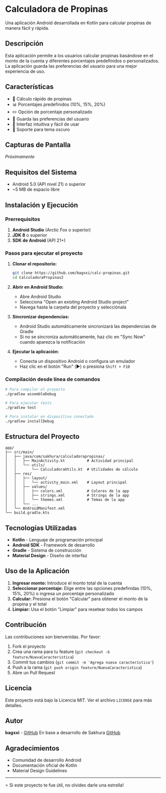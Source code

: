 # Calculadora de Propinas

Una aplicación Android desarrollada en Kotlin para calcular propinas de manera fácil y rápida.

## Descripción

Esta aplicación permite a los usuarios calcular propinas basándose en el monto de la cuenta y diferentes porcentajes predefinidos o personalizados. La aplicación guarda las preferencias del usuario para una mejor experiencia de uso.

## Características

- 🧮 Cálculo rápido de propinas
- 📊 Porcentajes predefinidos (10%, 15%, 20%)
- ✏️ Opción de porcentaje personalizado
- 💾 Guarda las preferencias del usuario
- 🎨 Interfaz intuitiva y fácil de usar
- 🌙 Soporte para tema oscuro

## Capturas de Pantalla

_Próximamente_

## Requisitos del Sistema

- Android 5.0 (API nivel 21) o superior
- ~5 MB de espacio libre

## Instalación y Ejecución

### Prerrequisitos

1. **Android Studio** (Arctic Fox o superior)
2. **JDK 8** o superior
3. **SDK de Android** (API 21+)

### Pasos para ejecutar el proyecto

1. **Clonar el repositorio:**
   ```bash
   git clone https://github.com/bagxxi/calc-propinas.git
   cd CalculadoraPropinas2
   ```

2. **Abrir en Android Studio:**
   - Abre Android Studio
   - Selecciona "Open an existing Android Studio project"
   - Navega hasta la carpeta del proyecto y selecciónala

3. **Sincronizar dependencias:**
   - Android Studio automáticamente sincronizará las dependencias de Gradle
   - Si no se sincroniza automáticamente, haz clic en "Sync Now" cuando aparezca la notificación

4. **Ejecutar la aplicación:**
   - Conecta un dispositivo Android o configura un emulador
   - Haz clic en el botón "Run" (▶️) o presiona `Shift + F10`

### Compilación desde línea de comandos

```bash
# Para compilar el proyecto
./gradlew assembleDebug

# Para ejecutar tests
./gradlew test

# Para instalar en dispositivo conectado
./gradlew installDebug
```

## Estructura del Proyecto

```
app/
├── src/main/
│   ├── java/com/sakhura/calculadorapropinas/
│   │   ├── MainActivity.kt          # Actividad principal
│   │   └── utils/
│   │       └── CalculadoraUtils.kt  # Utilidades de cálculo
│   ├── res/
│   │   ├── layout/
│   │   │   └── activity_main.xml    # Layout principal
│   │   ├── values/
│   │   │   ├── colors.xml           # Colores de la app
│   │   │   ├── strings.xml          # Strings de la app
│   │   │   └── themes.xml           # Temas de la app
│   │   └── ...
│   └── AndroidManifest.xml
└── build.gradle.kts
```

## Tecnologías Utilizadas

- **Kotlin** - Lenguaje de programación principal
- **Android SDK** - Framework de desarrollo
- **Gradle** - Sistema de construcción
- **Material Design** - Diseño de interfaz

## Uso de la Aplicación

1. **Ingresar monto:** Introduce el monto total de la cuenta
2. **Seleccionar porcentaje:** Elige entre las opciones predefinidas (10%, 15%, 20%) o ingresa un porcentaje personalizado
3. **Calcular:** Presiona el botón "Calcular" para obtener el monto de la propina y el total
4. **Limpiar:** Usa el botón "Limpiar" para resetear todos los campos

## Contribución

Las contribuciones son bienvenidas. Por favor:

1. Fork el proyecto
2. Crea una rama para tu feature (`git checkout -b feature/NuevaCaracteristica`)
3. Commit tus cambios (`git commit -m 'Agrega nueva característica'`)
4. Push a la rama (`git push origin feature/NuevaCaracteristica`)
5. Abre un Pull Request

## Licencia

Este proyecto está bajo la Licencia MIT. Ver el archivo `LICENSE` para más detalles.

## Autor

**bagxxi** - [GitHub](https://github.com/bagxxi)
En base a desarrollo de Sakhura [GitHub](https://github.com/Sakhura)

## Agradecimientos

- Comunidad de desarrollo Android
- Documentación oficial de Kotlin
- Material Design Guidelines

---

⭐ Si este proyecto te fue útil, no olvides darle una estrella!
